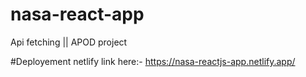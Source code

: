 # nasa-react-app
 Api fetching || APOD project


#Deployement netlify link here:- https://nasa-reactjs-app.netlify.app/